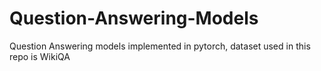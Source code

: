 # Question-Answering-Models
Question Answering models implemented in pytorch, dataset used in this repo is WikiQA
